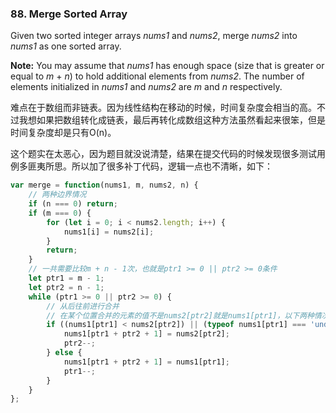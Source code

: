 ### 88. Merge Sorted Array



Given two sorted integer arrays *nums1* and *nums2*, merge *nums2* into *nums1* as one sorted array.

**Note:**
You may assume that *nums1* has enough space (size that is greater or equal to *m* + *n*) to hold additional elements from *nums2*. The number of elements initialized in *nums1* and *nums2* are *m* and *n* respectively.



难点在于数组而非链表。因为线性结构在移动的时候，时间复杂度会相当的高。不过我想如果把数组转化成链表，最后再转化成数组这种方法虽然看起来很笨，但是时间复杂度却是只有O(n)。

这个题实在太恶心，因为题目就没说清楚，结果在提交代码的时候发现很多测试用例多匪夷所思。所以加了很多补丁代码，逻辑一点也不清晰，如下：

```javascript
var merge = function(nums1, m, nums2, n) {
  	// 两种边界情况
    if (n === 0) return;
    if (m === 0) {
        for (let i = 0; i < nums2.length; i++) {
            nums1[i] = nums2[i];
        }
        return;
    }
  	// 一共需要比较m + n - 1次，也就是ptr1 >= 0 || ptr2 >= 0条件
    let ptr1 = m - 1;
    let ptr2 = n - 1;
    while (ptr1 >= 0 || ptr2 >= 0) {
      	// 从后往前进行合并
      	// 在某个位置合并的元素的值不是nums2[ptr2]就是nums1[ptr1]，以下两种情况为nums2[ptr2]
        if ((nums1[ptr1] < nums2[ptr2]) || (typeof nums1[ptr1] === 'undefined')) {
            nums1[ptr1 + ptr2 + 1] = nums2[ptr2];
            ptr2--;
        } else {
            nums1[ptr1 + ptr2 + 1] = nums1[ptr1];
            ptr1--;
        }
    }
};
```